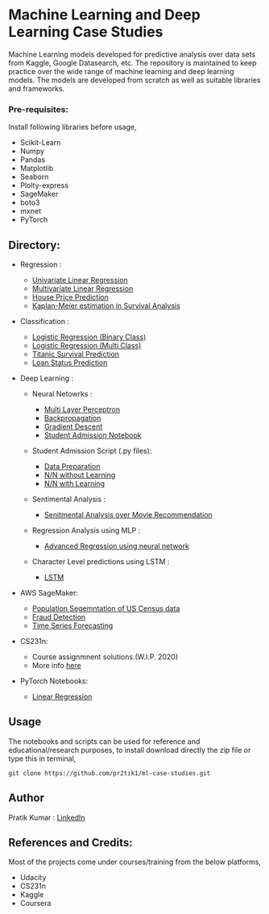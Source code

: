 # Machine Learning and Deep Learning Case Studies

Machine Learning models developed for predictive analysis over data sets from Kaggle, Google Datasearch, etc. The repository is maintained to keep practice over the wide range of machine learning and deep learning models. The models are developed from scratch as well as suitable libraries and frameworks.

### Pre-requisites:
Install following libraries before usage,
  - Scikit-Learn
  - Numpy
  - Pandas
  - Matplotlib
  - Seaborn
  - Plolty-express
  - SageMaker
  - boto3
  - mxnet
  - PyTorch
  
## Directory:
  
  - Regression :
    - [Univariate Linear Regression](https://github.com/pr2tik1/ml_models/blob/master/regression/linear_reg_one_var.ipynb)
    - [Multivariate Linear Regression](https://github.com/pr2tik1/ml_models/blob/master/regression/linear_reg_multi.ipynb)
    - [House Price Prediction](https://github.com/pr2tik1/ml_models/blob/master/regression/houseprice_predicion.ipynb)
    - [Kaplan-Meier estimation in Survival Analysis](https://github.com/pr2tik1/ml-case-studies/tree/master/regression/km)
    
  - Classification :
    - [Logistic Regression (Binary Class)](https://github.com/pr2tik1/ml_models/blob/master/classification/logistic_binary_class.ipynb)
    - [Logistic Regression (Multi Class)](https://github.com/pr2tik1/ml_models/blob/master/classification/logistic_multi_class.ipynb)
    - [Titanic Survival Prediction](https://github.com/pr2tik1/ml_models/blob/master/classification/titanic-eda.ipynb)
    - [Loan Status Prediction](https://github.com/pr2tik1/ml_models/blob/master/classification/Loan-status.ipynb)

  - Deep Learning : 
     - Neural Netowrks :
		 - [Multi Layer Perceptron](https://github.com/pr2tik1/ml_models/blob/master/neural-networks/mlp_example.py)
         - [Backpropagation](https://github.com/pr2tik1/ml_models/blob/master/neural-networks/backprop_example.py)
         - [Gradient Descent](https://github.com/pr2tik1/ml_models/blob/master/neural-networks/gradient_example.py)
         - [Student Admission Notebook](https://github.com/pr2tik1/ml_models/blob/master/neural-networks/StudentAdmissions.ipynb)
         
     - Student Admission Script (.py files):
        - <a href="https://github.com/pr2tik1/ml_models/blob/master/neural-nets/data_prep.py">Data Preparation</a><br/>
        - <a href="https://github.com/pr2tik1/ml_models/blob/master/neural-networks/nn_admit.py">N/N without Learning</a><br/>
        - <a href="https://github.com/pr2tik1/ml_models/blob/master/neural-networks/nn_admit_backprop.py">N/N with Learning</a><br/>
    - Sentimental Analysis :
      - <a href="https://github.com/pr2tik1/ml_models/blob/master/neural-networks/movie-sentiment/sentiment-analysis.ipynb">Senitmental Analysis over Movie Recommendation</a><br/>
    - Regression Analysis using MLP :
      - <a href="https://github.com/pr2tik1/ml-case-studies/blob/master/neural-networks/house-price/house-price.ipynb">Advanced Regression using neural network</a><br/>
	- Character Level predictions using LSTM :
      - <a href="https://github.com/pr2tik1/ml-case-studies/blob/master/neural-networks/char-LSTM/Character_Level_LSTM.ipynb">LSTM</a><br/>

  - AWS SageMaker:
    - [Population Segemntation of US Census data](https://github.com/pr2tik1/ml-case-studies/blob/master/aws-sagemaker/Pop_Segmentation.ipynb)
    - [Fraud Detection](https://github.com/pr2tik1/ml-case-studies/blob/master/aws-sagemaker/fraud-detection.ipynb)
    - [Time Series Forecasting](https://github.com/pr2tik1/ml-case-studies/blob/master/aws-sagemaker/energy-consumption.ipynb)
  
  - CS231n:
  	- Course assignmnent solutions.(W.I.P. 2020)
	- More info [here](https://github.com/pr2tik1/ml-case-studies/tree/master/cs231n-assignments)
    
  - PyTorch Notebooks:
    - [Linear Regression](https://github.com/pr2tik1/ml-case-studies/blob/master/PyTorch/Linear-Regression.ipynb) 

## Usage 
The notebooks and scripts can be used for reference and educational/research purposes, to install download directly the zip file or type this in terminal,

```
git clone https://github.com/pr2tik1/ml-case-studies.git
```
## Author

Pratik Kumar : [LinkedIn](https://www.linkedin.com/in/pratik-kumar98/) 

## References and Credits:
Most of the projects come under courses/training from the below platforms,
-	Udacity
-	CS231n 
-	Kaggle
-	Coursera
